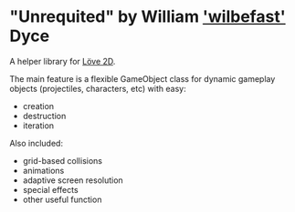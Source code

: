 "Unrequited" by William ['wilbefast'](http://wilbefast.com) Dyce
============

A helper library for [Löve 2D](http://love2d.org).

The main feature is a flexible GameObject class for dynamic
gameplay objects (projectiles, characters, etc) with easy:
- creation
- destruction
- iteration

Also included:
- grid-based collisions
- animations
- adaptive screen resolution
- special effects
- other useful function
